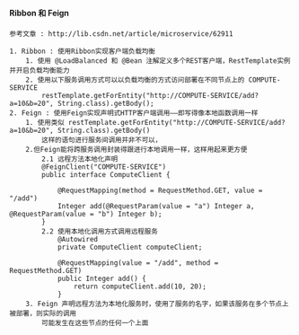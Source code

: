 #### Ribbon 和 Feign 
    参考文章 : http://lib.csdn.net/article/microservice/62911
    
    1. Ribbon : 使用Ribbon实现客户端负载均衡
        1. 使用 @LoadBalanced 和 @Bean 注解定义多个REST客户端，RestTemplate实例并开启负载均衡能力        
        2. 使用以下服务调用方式可以以负载均衡的方式访问部署在不同节点上的 COMPUTE-SERVICE
            restTemplate.getForEntity("http://COMPUTE-SERVICE/add?a=10&b=20", String.class).getBody();
    2. Feign : 使用Feign实现声明式HTTP客户端调用——即写得像本地函数调用一样
        1. 使用类似 restTemplate.getForEntity("http://COMPUTE-SERVICE/add?a=10&b=20", String.class).getBody() 
            这样的语句进行服务间调用并非不可以，
        2.但Feign能将跨服务调用封装得跟进行本地调用一样，这样用起来更方便
            2.1 远程方法本地化声明
            @FeignClient("COMPUTE-SERVICE")
            public interface ComputeClient {
            
                @RequestMapping(method = RequestMethod.GET, value = "/add")
                Integer add(@RequestParam(value = "a") Integer a, @RequestParam(value = "b") Integer b);
            }
            2.2 使用本地化调用方式调用远程服务
                @Autowired
                private ComputeClient computeClient;
            
                @RequestMapping(value = "/add", method = RequestMethod.GET)
                public Integer add() {
                    return computeClient.add(10, 20);
                }
        3. Feign 声明远程方法为本地化服务时，使用了服务的名字，如果该服务在多个节点上被部署，则实际的调用
            可能发生在这些节点的任何一个上面                